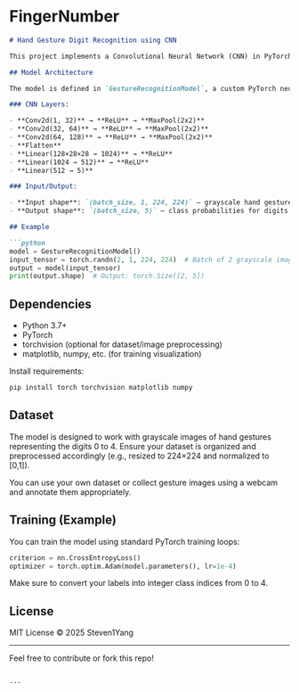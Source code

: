 # FingerNumber
````markdown
# Hand Gesture Digit Recognition using CNN

This project implements a Convolutional Neural Network (CNN) in PyTorch to recognize hand gestures representing digits (0–4). The input is grayscale images of hand gestures, and the output is the predicted digit class.

## Model Architecture

The model is defined in `GestureRecognitionModel`, a custom PyTorch neural network class. It uses a series of convolutional layers followed by fully connected layers to extract features and perform classification.

### CNN Layers:

- **Conv2d(1, 32)** → **ReLU** → **MaxPool(2x2)**
- **Conv2d(32, 64)** → **ReLU** → **MaxPool(2x2)**
- **Conv2d(64, 128)** → **ReLU** → **MaxPool(2x2)**
- **Flatten**
- **Linear(128×28×28 → 1024)** → **ReLU**
- **Linear(1024 → 512)** → **ReLU**
- **Linear(512 → 5)**

### Input/Output:

- **Input shape**: `(batch_size, 1, 224, 224)` — grayscale hand gesture image
- **Output shape**: `(batch_size, 5)` — class probabilities for digits 0 to 4

## Example

```python
model = GestureRecognitionModel()
input_tensor = torch.randn(2, 1, 224, 224)  # Batch of 2 grayscale images
output = model(input_tensor)
print(output.shape)  # Output: torch.Size([2, 5])
````

## Dependencies

* Python 3.7+
* PyTorch
* torchvision (optional for dataset/image preprocessing)
* matplotlib, numpy, etc. (for training visualization)

Install requirements:

```bash
pip install torch torchvision matplotlib numpy
```

## Dataset

The model is designed to work with grayscale images of hand gestures representing the digits 0 to 4. Ensure your dataset is organized and preprocessed accordingly (e.g., resized to 224×224 and normalized to \[0,1]).

You can use your own dataset or collect gesture images using a webcam and annotate them appropriately.

## Training (Example)

You can train the model using standard PyTorch training loops:

```python
criterion = nn.CrossEntropyLoss()
optimizer = torch.optim.Adam(model.parameters(), lr=1e-4)
```

Make sure to convert your labels into integer class indices from 0 to 4.

## License

MIT License © 2025 Steven1Yang

---

Feel free to contribute or fork this repo!

```

---
